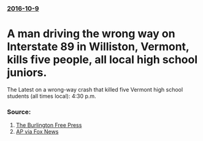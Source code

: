 ### [2016-10-9](/news/2016/10/9/index.md)

# A man driving the wrong way on Interstate 89 in Williston, Vermont, kills five people, all local high school juniors. 

The Latest on a wrong-way crash that killed five Vermont high school students (all times local): 4:30 p.m.


### Source:

1. [The Burlington Free Press](http://www.burlingtonfreepress.com/story/news/local/2016/10/09/accident-closes--89-between-richmond-s-burlington-exits/91818446/)
2. [AP via Fox News](http://www.foxnews.com/us/2016/10/09/latest-5-killed-in-wrong-way-crash-were-in-high-school.html)
